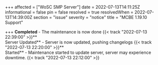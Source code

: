 +++
affected = ["WoSC SMP Server"]
date = 2022-07-13T14:11:25Z
informational = false
pin = false
resolved = true
resolvedWhen = 2022-07-13T14:39:00Z
section = "issue"
severity = "notice"
title = "MCBE 1.19.10 Support"

+++
**Completed** - The maintenance is now done {{< track "2022-07-13 22:39:00" >}}**  
Server Updated** - Server is now updated, pushing changelogs {{< track "2022-07-13 22:20:00" >}}**  
Started** - Maintenance started to update server, server may experience downtime. {{< track "2022-07-13 22:12:00" >}}
